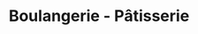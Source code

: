 ---
title: "Boulangerie - Pâtisserie"
url: /saint-savinien/boulangerie-patisserie/
shop: boulangerie
---